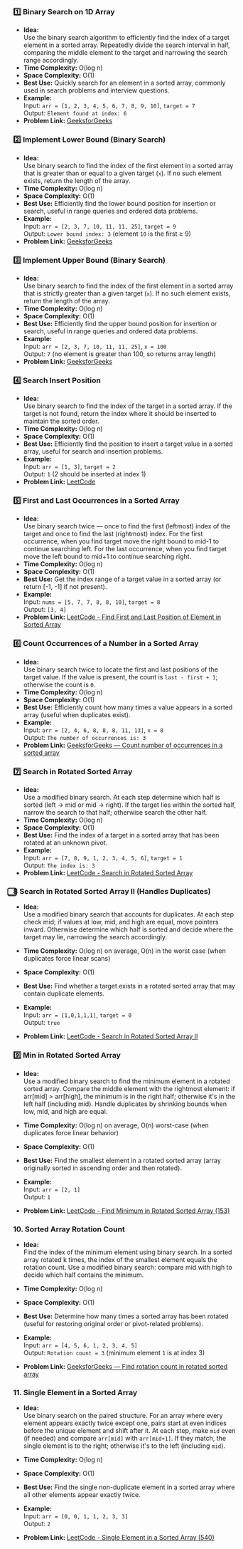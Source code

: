 ### 1️⃣ Binary Search on 1D Array

- **Idea:**  
  Use the binary search algorithm to efficiently find the index of a target element in a sorted array. Repeatedly divide the search interval in half, comparing the middle element to the target and narrowing the search range accordingly.
- **Time Complexity:** O(log n)
- **Space Complexity:** O(1)
- **Best Use:** Quickly search for an element in a sorted array, commonly used in search problems and interview questions.
- **Example:**  
  Input: `arr = [1, 2, 3, 4, 5, 6, 7, 8, 9, 10]`, `target = 7`  
  Output: `Element found at index: 6`
- **Problem Link:** [GeeksforGeeks](https://www.geeksforgeeks.org/binary-search/)
### 2️⃣ Implement Lower Bound (Binary Search)

- **Idea:**  
  Use binary search to find the index of the first element in a sorted array that is greater than or equal to a given target (`x`). If no such element exists, return the length of the array.
- **Time Complexity:** O(log n)
- **Space Complexity:** O(1)
- **Best Use:** Efficiently find the lower bound position for insertion or search, useful in range queries and ordered data problems.
- **Example:**  
  Input: `arr = [2, 3, 7, 10, 11, 11, 25]`, `target = 9`  
  Output: `Lower bound index: 3` (element `10` is the first ≥ 9)
- **Problem Link:** [GeeksforGeeks](https://www.geeksforgeeks.org/lower-bound-in-cpp-stl/)

### 3️⃣ Implement Upper Bound (Binary Search)

- **Idea:**  
  Use binary search to find the index of the first element in a sorted array that is strictly greater than a given target (`x`). If no such element exists, return the length of the array.
- **Time Complexity:** O(log n)
- **Space Complexity:** O(1)
- **Best Use:** Efficiently find the upper bound position for insertion or search, useful in range queries and ordered data problems.
- **Example:**  
  Input: `arr = [2, 3, 7, 10, 11, 11, 25]`, `x = 100`  
  Output: `7` (no element is greater than 100, so returns array length)
- **Problem Link:** [GeeksforGeeks](https://www.geeksforgeeks.org/upper-bound-in-cpp-stl/)
### 4️⃣ Search Insert Position

- **Idea:**  
  Use binary search to find the index of the target in a sorted array. If the target is not found, return the index where it should be inserted to maintain the sorted order.
- **Time Complexity:** O(log n)
- **Space Complexity:** O(1)
- **Best Use:** Efficiently find the position to insert a target value in a sorted array, useful for search and insertion problems.
- **Example:**  
  Input: `arr = [1, 3]`, `target = 2`  
  Output: `1` (2 should be inserted at index 1)
- **Problem Link:** [LeetCode](https://leetcode.com/problems/search-insert-position/)

### 5️⃣ First and Last Occurrences in a Sorted Array

- **Idea:**  
  Use binary search twice — once to find the first (leftmost) index of the target and once to find the last (rightmost) index. For the first occurrence, when you find target move the right bound to mid-1 to continue searching left. For the last occurrence, when you find target move the left bound to mid+1 to continue searching right.
- **Time Complexity:** O(log n)
- **Space Complexity:** O(1)
- **Best Use:** Get the index range of a target value in a sorted array (or return [-1, -1] if not present).
- **Example:**  
  Input: `nums = [5, 7, 7, 8, 8, 10]`, `target = 8`  
  Output: `[3, 4]`
- **Problem Link:** [LeetCode - Find First and Last Position of Element in Sorted Array](https://leetcode.com/problems/find-first-and-last-position-of-element-in-sorted-array/)
### 6️⃣ Count Occurrences of a Number in a Sorted Array

- **Idea:**  
  Use binary search twice to locate the first and last positions of the target value. If the value is present, the count is `last - first + 1`; otherwise the count is `0`.
- **Time Complexity:** O(log n)
- **Space Complexity:** O(1)
- **Best Use:** Efficiently count how many times a value appears in a sorted array (useful when duplicates exist).
- **Example:**  
  Input: `arr = [2, 4, 6, 8, 8, 8, 11, 13]`, `x = 8`  
  Output: `The number of occurrences is: 3`
- **Problem Link:** [GeeksforGeeks — Count number of occurrences in a sorted array](https://www.geeksforgeeks.org/count-number-of-occurrences-in-a-sorted-array/)
### 7️⃣ Search in Rotated Sorted Array

- **Idea:**  
  Use a modified binary search. At each step determine which half is sorted (left → mid or mid → right). If the target lies within the sorted half, narrow the search to that half; otherwise search the other half.
- **Time Complexity:** O(log n)
- **Space Complexity:** O(1)
- **Best Use:** Find the index of a target in a sorted array that has been rotated at an unknown pivot.
- **Example:**  
  Input: `arr = [7, 8, 9, 1, 2, 3, 4, 5, 6]`, `target = 1`  
  Output: `The index is: 3`
- **Problem Link:** [LeetCode - Search in Rotated Sorted Array](https://leetcode.com/problems/search-in-rotated-sorted-array/)

### ⃣8  Search in Rotated Sorted Array II (Handles Duplicates)

- **Idea:**  
  Use a modified binary search that accounts for duplicates. At each step check mid; if values at low, mid, and high are equal, move pointers inward. Otherwise determine which half is sorted and decide where the target may lie, narrowing the search accordingly.

- **Time Complexity:** O(log n) on average, O(n) in the worst case (when duplicates force linear scans)
- **Space Complexity:** O(1)

- **Best Use:** Find whether a target exists in a rotated sorted array that may contain duplicate elements.

- **Example:**  
  Input: `arr = [1,0,1,1,1]`, `target = 0`  
  Output: `true`

- **Problem Link:** [LeetCode - Search in Rotated Sorted Array II](https://leetcode.com/problems/search-in-rotated-sorted-array-ii/)
### 9️⃣ Min in Rotated Sorted Array

- **Idea:**  
  Use a modified binary search to find the minimum element in a rotated sorted array. Compare the middle element with the rightmost element: if arr[mid] > arr[high], the minimum is in the right half; otherwise it's in the left half (including mid). Handle duplicates by shrinking bounds when low, mid, and high are equal.

- **Time Complexity:** O(log n) on average, O(n) worst-case (when duplicates force linear behavior)
- **Space Complexity:** O(1)

- **Best Use:** Find the smallest element in a rotated sorted array (array originally sorted in ascending order and then rotated).

- **Example:**  
  Input: `arr = [2, 1]`  
  Output: `1`

- **Problem Link:** [LeetCode - Find Minimum in Rotated Sorted Array (153)](https://leetcode.com/problems/find-minimum-in-rotated-sorted-array/)
### 10. Sorted Array Rotation Count

- **Idea:**  
  Find the index of the minimum element using binary search. In a sorted array rotated k times, the index of the smallest element equals the rotation count. Use a modified binary search: compare mid with high to decide which half contains the minimum.

- **Time Complexity:** O(log n)
- **Space Complexity:** O(1)

- **Best Use:** Determine how many times a sorted array has been rotated (useful for restoring original order or pivot-related problems).

- **Example:**  
  Input: `arr = [4, 5, 6, 1, 2, 3, 4, 5]`  
  Output: `Rotation count = 3` (minimum element `1` is at index 3)

- **Problem Link:** [GeeksforGeeks — Find rotation count in rotated sorted array](https://www.geeksforgeeks.org/write-a-program-to-find-the-number-of-times-a-sorted-and-rotated-array-is-rotated/)
### 11. Single Element in a Sorted Array

- **Idea:**  
  Use binary search on the paired structure. For an array where every element appears exactly twice except one, pairs start at even indices before the unique element and shift after it. At each step, make `mid` even (if needed) and compare `arr[mid]` with `arr[mid+1]`. If they match, the single element is to the right; otherwise it's to the left (including `mid`).

- **Time Complexity:** O(log n)
- **Space Complexity:** O(1)

- **Best Use:** Find the single non-duplicate element in a sorted array where all other elements appear exactly twice.

- **Example:**  
  Input: `arr = [0, 0, 1, 1, 2, 3, 3]`  
  Output: `2`

- **Problem Link:** [LeetCode - Single Element in a Sorted Array (540)](https://leetcode.com/problems/single-element-in-a-sorted-array/)
